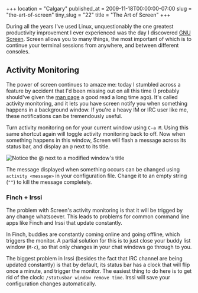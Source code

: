 +++
location = "Calgary"
published_at = 2009-11-18T00:00:00-07:00
slug = "the-art-of-screen"
tiny_slug = "22"
title = "The Art of Screen"
+++

During all the years I've used Linux, unquestionably the one greatest productivity improvement I ever experienced was the day I discovered [GNU Screen](http://www.gnu.org/software/screen/). Screen allows you to many things, the most important of which is to continue your terminal sessions from anywhere, and between different consoles.

Activity Monitoring
-------------------

The power of screen continues to amaze me: today I stumbled across a feature by accident that I'd been missing out on all this time (I probably should've given the [man page](http://www.manpagez.com/man/1/screen/) a good read a long time ago). It's called activity monitoring, and it lets you have screen notify you when something happens in a background window. If you're a heavy IM or IRC user like me, these notifications can be tremendously useful.

Turn activity monitoring on for your current window using `C-a M`. Using this same shortcut again will toggle activity monitoring back to off. Now when something happens in this window, Screen will flash a message across its status bar, and display an `@` next to its title.

<img src="https://d25zpof2afwnhk.cloudfront.net/the-art-of-screen/screen-status.png" alt="Notice the @ next to a modified window's title" />

The message displayed when something occurs can be changed using `activity <message>` in your configuration file. Change it to an empty string (`""`) to kill the message completely.

### Finch + Irssi

The problem with Screen's activity monitoring is that it will be trigged by any change whatsoever. This leads to problems for common command line apps like Finch and Irssi that update constantly.

In Finch, buddies are constantly coming online and going offline, which triggers the monitor. A partial solution for this is to just close your buddy list window (`M-c`), so that only changes in your chat windows go through to you.

The biggest problem in Irssi (besides the fact that IRC channel are being updated constantly) is that by default, its status bar has a clock that will flip once a minute, and trigger the monitor. The easiest thing to do here is to get rid of the clock: `/statusbar window remove time`. Irssi will save your configuration changes automatically.
